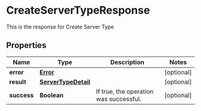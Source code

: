 

# CreateServerTypeResponse

This is the response for Create Server Type
## Properties

Name | Type | Description | Notes
------------ | ------------- | ------------- | -------------
**error** | [**Error**](Error.md) |  |  [optional]
**result** | [**ServerTypeDetail**](ServerTypeDetail.md) |  |  [optional]
**success** | **Boolean** | If true, the operation was successful. |  [optional]




